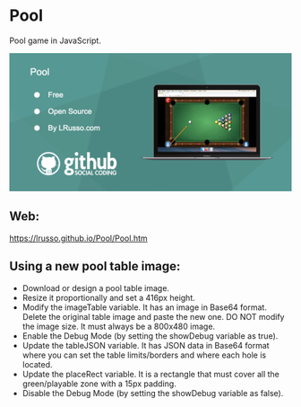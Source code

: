 # Pool

Pool game in JavaScript.

![alt screenshot](https://raw.githubusercontent.com/lrusso/Pool/master/Pool.png)

## Web:

https://lrusso.github.io/Pool/Pool.htm

## Using a new pool table image:

- Download or design a pool table image.
- Resize it proportionally and set a 416px height.
- Modify the imageTable variable. It has an image in Base64 format. Delete the original table image and paste the new one. DO NOT modify the image size. It must always be a 800x480 image.
- Enable the Debug Mode (by setting the showDebug variable as true).
- Update the tableJSON variable. It has JSON data in Base64 format where you can set the table limits/borders and where each hole is located.
- Update the placeRect variable. It is a rectangle that must cover all the green/playable zone with a 15px padding.
- Disable the Debug Mode (by setting the showDebug variable as false).
